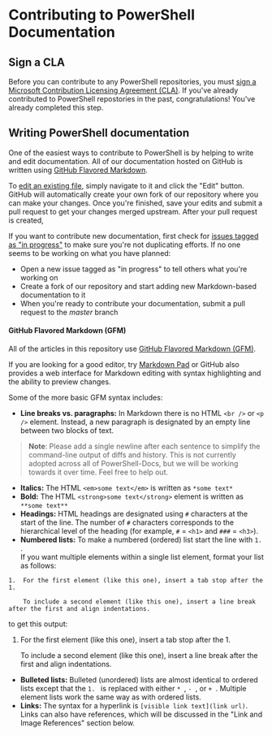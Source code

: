 # Contributing to PowerShell Documentation

## Sign a CLA

Before you can contribute to any PowerShell repositories, you must [sign a Microsoft Contribution Licensing Agreement (CLA)](https://cla.microsoft.com/). If you've already contributed to PowerShell repostories in the past, congratulations! You've already completed this step.

## Writing PowerShell documentation

One of the easiest ways to contribute to PowerShell is by helping to write and edit documentation. All of our documentation hosted on GitHub is written using [GitHub Flavored Markdown](https://help.github.com/articles/github-flavored-markdown/).

To [edit an existing file](https://help.github.com/articles/editing-files-in-another-user-s-repository/), simply navigate to it and click the "Edit" button. GitHub will automatically create your own fork of our repository where you can make your changes. Once you're finished, save your edits and submit a pull request to get your changes merged upstream. After your pull request is created, 

If you want to contribute new documentation, first check for [issues tagged as "in progress"](https://github.com/PowerShell/PowerShell-Docs/labels/in%20progress) to make sure you're not duplicating efforts.
If no one seems to be working on what you have planned:
* Open a new issue tagged as "in progress" to tell others what you're working on
* Create a fork of our repository and start adding new Markdown-based documentation to it
* When you're ready to contribute your documentation, submit a pull request to the *master* branch

#### GitHub Flavored Markdown (GFM)

All of the articles in this repository use [GitHub Flavored Markdown (GFM)](https://help.github.com/articles/github-flavored-markdown/).

If you are looking for a good editor, try [Markdown Pad](http://markdownpad.com/) or GitHub also provides a web interface for Markdown editing with syntax highlighting and the ability to preview changes. 

Some of the more basic GFM syntax includes:

* **Line breaks vs. paragraphs:** In Markdown there is no HTML `<br />` or `<p />` element. Instead, a new paragraph is designated by an empty line between two blocks of text.

> **Note**: Please add a single newline after each sentence to simplify the command-line output of diffs and history.
This is not currently adopted across all of PowerShell-Docs, but we will be working towards it over time. Feel free to help out. 

* **Italics:** The HTML `<em>some text</em>` is written as `*some text*`
* **Bold:** The HTML `<strong>some text</strong>` element is written as `**some text**`
* **Headings:** HTML headings are designated using `#` characters at the start of the line. The number of `#` characters corresponds to the hierarchical level of the heading (for example, `#` = `<h1>` and `###` = ```<h3>```).
* **Numbered lists:** To make a numbered (ordered) list start the line with `1. `.  
If you want multiple elements within a single list element, format your list as follows:
```        
1.  For the first element (like this one), insert a tab stop after the 1. 

    To include a second element (like this one), insert a line break after the first and align indentations.
```
to get this output:

1.  For the first element (like this one), insert a tab stop after the 1. 

    To include a second element (like this one), insert a line break after the first and align indentations.

* **Bulleted lists:** Bulleted (unordered) lists are almost identical to ordered lists except that the `1. ` is replaced with either `* `, `- `, or `+ `. Multiple element lists work the same way as with ordered lists.
* **Links:** The syntax for a hyperlink is `[visible link text](link url)`.
Links can also have references, which will be discussed in the "Link and Image References" section below.